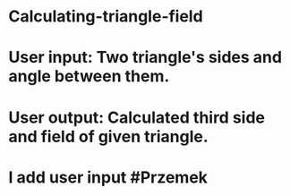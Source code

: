 # Calculating-triangle-field
# User input: Two triangle's sides and angle between them.
# User output: Calculated third side and field of given triangle.
# I add user input #Przemek
